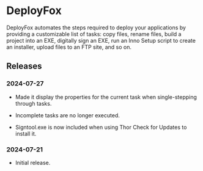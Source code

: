 # DeployFox

DeployFox automates the steps required to deploy your applications by providing a customizable list of tasks: copy files, rename files, build a project into an EXE, digitally sign an EXE, run an Inno Setup script to create an installer, upload files to an FTP site, and so on.

## Releases

### 2024-07-27

* Made it display the properties for the current task when single-stepping through tasks.

* Incomplete tasks are no longer executed.

* Signtool.exe is now included when using Thor Check for Updates to install it.

### 2024-07-21

* Initial release.
